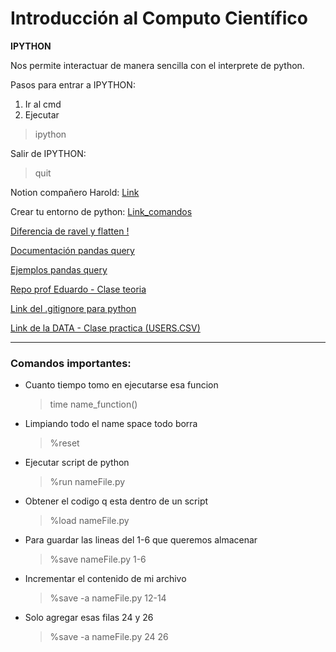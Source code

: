 # Introducción al Computo Científico

**IPYTHON**

Nos permite interactuar de manera sencilla con el interprete de python.

Pasos para entrar a IPYTHON:
1. Ir al cmd
2. Ejecutar
> ipython

Salir de IPYTHON:
> quit

Notion compañero Harold: [Link](https://scandalous-base-e4b.notion.site/Clase-pr-ctica-de-Pandas-7c5908d4fd9e4246b420e891b67047f5)

Crear tu entorno de python: 
[Link_comandos](https://gist.github.com/MayumyCH/8641ce303572488239692db3a07f2334)

[Diferencia de ravel y flatten !](https://frankgalandev.com/diferencias-entre-flatten-y-ravel-en-python/)

[Documentación pandas query](https://pandas.pydata.org/docs/reference/api/pandas.DataFrame.query.html)

[Ejemplos pandas query](https://www.sharpsightlabs.com/blog/pandas-query/)

[Repo prof Eduardo - Clase teoria](https://github.com/codigofacilito/pandas-python)

[Link del .gitignore para python](https://github.com/github/gitignore/blob/master/Python.gitignore)

[Link de la DATA - Clase practica (USERS.CSV)](https://gist.github.com/eduardogpg/9a0e348884bf8b5e60db013a0429a59d)

---

### Comandos importantes:

- Cuanto tiempo tomo en ejecutarse esa funcion 
  > time name_function()

- Limpiando todo el name space todo borra 
  > %reset

- Ejecutar script de python 
  > %run nameFile.py

- Obtener el codigo q esta dentro de un script
  > %load nameFile.py

- Para guardar las lineas del 1-6 que queremos almacenar
  > %save nameFile.py 1-6

- Incrementar el contenido de mi archivo
  > %save -a nameFile.py 12-14

- Solo agregar esas filas 24 y 26
  > %save -a nameFile.py 24 26